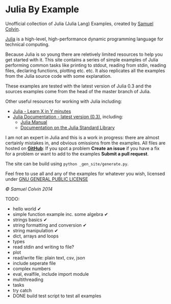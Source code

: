 <!---
README is also used as the source for the about page.
-->

Julia By Example
==============

Unofficial collection of Julia (Julia Lang) Examples, created by [Samuel Colvin](http://www.scolvin.com).

[Julia](http://www.julialang.org) is a high-level, high-performance dynamic programming language for technical computing. 

Because Julia is so young there are reletively limited resources to help you get started with it. This site contains a series of simple examples of Julia performing common tasks like printing to stdout, reading from stdin, reading files, declaring functions, plotting etc. etc. It also replicates all the examples from the Julia source code with some explanation.

These examples are tested with the latest version of Julia 0.3 and the sources examples come from the head of the master branch of Julia.

Other useful resources for working with Julia including:

* [Julia - Learn X in Y minutes](http://learnxinyminutes.com/docs/julia/)
* [Julia Documentation - latest version (0.3)](http://docs.julialang.org/en/latest/manual/), including:
  * [Julia Manual](http://docs.julialang.org/en/latest/manual/)
  * [Documentation on the Julia Standard Library](http://docs.julialang.org/en/latest/stdlib/)

I am not an expert in Julia and this is a work in progress: there are almost certainly mistakes in, and obvious omissions from the examples. All files are hosted on **[GitHub](https://github.com/samuelcolvin/JuliaByExample)**: If you spot a problem **Create an issue** if you have a fix for a problem or want to add to the examples **Submit a pull request**.

The site can be build using `python _gen_site/generate.py`.

Feel free to use all and any of the examples for whatever you wish, licensed under [GNU GENERAL PUBLIC LICENSE](https://github.com/samuelcolvin/JuliaByExample/blob/master/LICENSE)

*&copy; Samuel Colvin 2014*

TODO:

* hello world ✔
* simple function example inc. some algebra ✔
* strings basics ✔
* string formatting and conversion ✔
* string manipulation ✔
* dict, arrays and loops
* types
* read stdin and writing to file?
* plot
* read/write file: plain text, csv, json
* include seperate file
* complex numbers
* eval, evalfile, include import module
* multithreading
* tasks
* try catch
* DONE build test script to test all examples